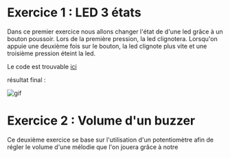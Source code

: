 # Exercice 1 : LED 3 états
Dans ce premier exercice nous allons changer l'état de d'une led grâce à un bouton poussoir. Lors de la première pression, la led clignotera. Lorsqu'on appuie une deuxième fois sur le bouton, la led clignote plus vite et une troisième pression éteint la led.

Le code est trouvable [ici](LED_3_States)

résultat final :

![gif](https://github.com/HEPL-Dosogne/smartcities/blob/main/GPIO/MicrosoftTeams-video.gif)


# Exercice 2 : Volume d'un buzzer
Ce deuxième exercice se base sur l'utilisation d'un potentiomètre afin de régler le volume d'une mélodie que l'on jouera grâce à notre 
